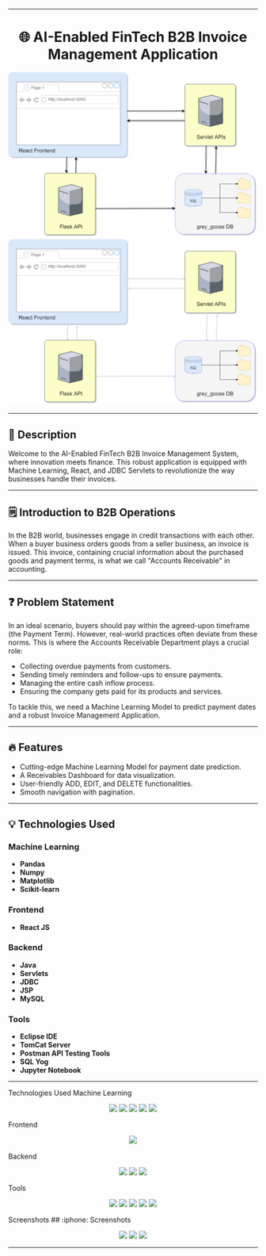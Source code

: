 
---

<h1 align="center">🌐 AI-Enabled FinTech B2B Invoice Management Application</h1>

<p align="center">
  <img src="https://github.com/sagnikghoshcr7/Draw.io/blob/master/hrc-ai-invoice/hrc.drawio.light.png#gh-light-mode-only" width="650">
  <img src="https://github.com/sagnikghoshcr7/Draw.io/blob/master/hrc-ai-invoice/hrc.dark.drawio.png#gh-dark-mode-only" width="650">
</p>

---

## 📇 Description

Welcome to the AI-Enabled FinTech B2B Invoice Management System, where innovation meets finance. This robust application is equipped with Machine Learning, React, and JDBC Servlets to revolutionize the way businesses handle their invoices.

---

## 🗒️ Introduction to B2B Operations

In the B2B world, businesses engage in credit transactions with each other. When a buyer business orders goods from a seller business, an invoice is issued. This invoice, containing crucial information about the purchased goods and payment terms, is what we call "Accounts Receivable" in accounting.

---

## ❓ Problem Statement

In an ideal scenario, buyers should pay within the agreed-upon timeframe (the Payment Term). However, real-world practices often deviate from these norms. This is where the Accounts Receivable Department plays a crucial role:

- Collecting overdue payments from customers.
- Sending timely reminders and follow-ups to ensure payments.
- Managing the entire cash inflow process.
- Ensuring the company gets paid for its products and services.

To tackle this, we need a Machine Learning Model to predict payment dates and a robust Invoice Management Application.

---

## :fire: Features

- Cutting-edge Machine Learning Model for payment date prediction.
- A Receivables Dashboard for data visualization.
- User-friendly ADD, EDIT, and DELETE functionalities.
- Smooth navigation with pagination.

---

## :bulb: Technologies Used

### Machine Learning

- **Pandas**
- **Numpy**
- **Matplotlib**
- **Scikit-learn**

### Frontend

- **React JS**

### Backend

- **Java**
- **Servlets**
- **JDBC**
- **JSP**
- **MySQL**

### Tools

- **Eclipse IDE**
- **TomCat Server**
- **Postman API Testing Tools**
- **SQL Yog**
- **Jupyter Notebook**

---
Technologies Used
Machine Learning
<p align="center">
  <img src="https://img.icons8.com/color/48/000000/python.png"/>
  <img src="https://img.icons8.com/color/48/000000/pandas.png"/>
  <img src="https://img.icons8.com/color/48/000000/numpy.png"/>
  <img src="https://img.icons8.com/color/48/000000/matplotlib.png"/>
  <img src="https://img.icons8.com/color/48/000000/scikit-learn.png"/>
</p>
Frontend
<p align="center">
  <img src="https://img.icons8.com/color/48/000000/react-native.png"/>
</p>
Backend
<p align="center">
  <img src="https://img.icons8.com/color/48/000000/java-coffee-cup-logo.png"/>
  <img src="https://img.icons8.com/color/48/000000/servlet.png"/>
  <img src="https://img.icons8.com/color/48/000000/database.png"/>
</p>
Tools
<p align="center">
  <img src="https://img.icons8.com/color/48/000000/eclipse.png"/>
  <img src="https://w7.pngwing.com/pngs/48/000000/png-transparent-apache-tomcat-apache-http-server-web-server-java-servlet-javaserver-pages-others-miscellaneous-text-logo-thumbnail.png"/>
  <img src="https://img.icons8.com/color/48/000000/postman-api.png"/>
  <img src="https://img.icons8.com/doodle/48/000000/sql.png"/>
  <img src="https://img.icons8.com/color/48/000000/jupyter.png"/>
</p>
Screenshots
## :iphone: Screenshots

<p align="center">
  <img src="https://user-images.githubusercontent.com/58620359/166948556-2b1f4153-0a89-45fd-bc98-884d41df5364.png" width="250">
  <img src="https://user-images.githubusercontent.com/58620359/166948897-80e5a827-3e5a-4775-9aa9-45e2606234cf.png" width="250">
  <img src="https://user-images.githubusercontent.com/58620359/166948934-af77f017-9baf-49ce-ac3c-85290c1bd7e1.png" width="250">
</p>

---

